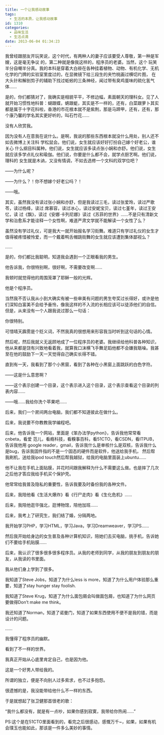 ```yaml
---
title: 一个让我感动故事
tags:
  - 生活的本质，让我感动故事
id: 1310
categories:
  - 品味生活
  - 生活点滴
date: 2013-06-04 01:34:23
---
```


我曾经跟朋友开玩笑说，这个时代，有两种人的妻子应该要受人尊敬，第一种是军嫂，这是毫无争议 的，第二种就是像我这样的，程序员的老婆。当然，这个 玩笑半分自嘲半分真。我的本科是穿着大白褂在各种挂着植物、动物、有机化学、无机化学的门牌的实验室里度过的，在显微镜下给三段生的夹竹桃画过横切片图， 在大头针和解剖剪子的辅助下找过蚯蚓的三条神经，闻过带有臭鸡蛋味的硫化氢气体……

是的，你们都猜对了，我确实是相貌平平，不修边幅，素面朝天的理科女。见了人就开始习惯性地科普：蝴跟蝶，蜻跟蜓，其实是不一样的，还有，白菜跟萝卜其实都是属于十字花科啦，香港的市花根本就不是紫荆，那是马蹄甲，还有，还有，那个康乃馨的学名其实更好听的，叫石竹花……

没有人欣赏我。

因为没有人在意我在说什么。是啊，我说的那些东西根本就没什么用处，别人还不如去微博上关注科 学松鼠会。他们说，女生就应该好好打扮自己嫁个好老公，谁关心 什么纲目科属种。他们说，女生就应该多读点张小娴和亦舒。他们说，女生就应该多学点礼仪和瑜伽。他们说，你要是什么都不会，就学点厨艺啊。他们说，理科的 女生就是木讷，又没有情调，不如去选修一个文科的双学位吧？

——为什么呢？

——为什么？！你不想嫁个好老公吗？！

——哦。

其实，虽然我没有读过张小娴和亦舒，但是我读过三毛，读过张爱玲，读过严歌苓，读过杨绛，读过 席慕容，读过冰心，读过安妮宝贝，读过七堇年，读过王安忆，读 过《飘》，读过《安娜·卡列尼娜》读过《苏菲的世界》……不是只有清新文学和治愈系才能诠释一个女性啊，难道严肃文学就不能解读一个女性了么？

虽然没有学过礼仪，可是我大一就开始报名学习街舞。难道只有学过礼仪的女生才值得被疼惜被怜爱，而一个戴着鸭舌帽跳街舞的女生就应该遭到集体鄙视么？

……

是的，你们都比我聪明，知道我会遇到一个正眼看我的男生。

他告诉我，你很特别啊，很好啊，不需要改变啊……

我顿时就觉得他的周围笼罩了耶稣一般的光辉。

他是个程序员。

当然我不否认我从小到大确实有被一些审美有问题的男生夸奖过长得好，或许是他们深知白富美不会给予垂怜，像我这样的不入流的长相应该可以徒添他们的自信。但是，从来没有一个人跟我说过那么一句话：

你很特别。

可惜晴天霹雳是个贬义词，不然我真的很想用来形容我当时听到这句话的心情。

然后呢，然后我就义无返顾地成了一位程序员的老婆。我继续给他科普各种知识，他从来都是饶有兴致地看着我，就算我口沫横飞手舞足蹈他都不会嫌我聒噪。我甚至在他的鼓励下一天一天觉得自己确实长得不错。

直到有一天，我看到了那个小黑窗，看到了各种在小黑窗上面跳跃的白色字符。

——这是什么意思啊？

——这个表示创建一个目录，这个表示进入这个目录，这个表示查看这个目录的列表内容……

——哦……我给你洗个苹果吧……

后来，我们一个房间两台电脑，我们都不知道彼此在做什么。

后来，我说要不你教教我学编程吧。

后来，他告诉我一个网站，里面是《笨办法学python》，告诉我他常常看cnbeta，看爱 范儿，看瘾科技，看糗事百科，看51CTO，看CSDN，看ITPUB，告诉我他用 google reader，gmail，告诉我什么是单核什么是双核，告诉我什么是bug，告诉我固件指的不是一个固态的硬件而是软件，他送给我手机， 然后帮我刷机，送给我ipod touch然后帮我越狱，给我的电脑里面装上ubuntu……

他不让我在手机上面贴膜，并花时间跟我解释为什么不需要这么做。也是摔了几次之后他才答应我给手机买个保护壳。

他常常给我普及隐私的重要性，告诉我要及时备份我的各种文件。

后来，我陪他看《生活大爆炸》看《行尸走肉》看《生化危机》……

后来，我陪他逛华强北，逛博物馆，陪他加班……

后来，我考上了研究生，我们结了婚，分隔两地。

我开始学习PHP，学习HTML，学习Java，学习Dreamweaver，学习PS……

然后我开始给身边的女生普及各种计算机知识，陪她们去买电脑，挑手机，告诉她们不要给手机贴膜……

后来，我认识了很多很多很多程序员。从我的老师到同学，从我的朋友到朋友的朋友，从我读的书里面。

我从他们身上学到了很多。

我知道了Steve Jobs，知道了为什么less is more，知道了为什么用户体验那么重要，知道了stay hunger stay foolish.

我知道了Steve Krug，知道了为什么面包屑会叫做面包屑，也知道了为什么网页要做得Don’t make me think。

我还知道了Norman，知道了诺曼门，知道了如果东西使用不便不是我的错，而是设计的问题。

……

我懂得了程序员的幽默。

看到了不一样的世界。

我真正开始从心底里肯定自己，也是因为他。

这是一个好男人带给我的。

所谓的独立，便是不向别人过多索求，也不过多抱怨。

很遗憾的是，我没能带给他什么不一样的东西。

于是就想起了张卫健那首很老的歌：

“我什么都没有，就是有一点吵，如果你感到寂寞，我带给你热闹……”

PS:这个是在51CTO里面看到的，看完之后很感动，感慨万千~，如果，如果有机会璞玉也能如此，那该是一件多么美妙的事情。